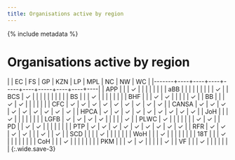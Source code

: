 ```yaml
---
title: Organisations active by region
---
```


{% include metadata %}

# Organisations active by region

|       | EC | FS | GP | KZN | LP | MPL | NC | NW | WC |
|-------+----+----+----+-----+----+-----+----+----+----|
| APP   |    |    | ✓  |     |    |     |    |    |    |
| aBB   |    |    |    |     |    |     |    |    | ✓  |
| BCS   | ✓  |    |    |     |    |     |    |    |    |
| BS    |    |    | ✓  |     |    |     |    |    |    |
| BHF   |    |    | ✓  | ✓   |    |     |    |    | ✓  |
| BB    |    |    | ✓  | ✓   |    |     |    |    |    |
| CFC   | ✓  | ✓  | ✓  | ✓   | ✓  | ✓   | ✓  | ✓  | ✓  |
| CANSA | ✓  | ✓  | ✓  | ✓   | ✓  | ✓   | ✓  | ✓  | ✓  |
| HPCA  | ✓  | ✓  | ✓  | ✓   | ✓  | ✓   | ✓  | ✓  | ✓  |
| JoH   |    |    | ✓  |     |    |     |    |    |    |
| LGFB  | ✓  | ✓  | ✓  | ✓   |    |     |    |    | ✓  |
| PLWC  | ✓  |    |    |     |    |     |    | ✓  | ✓  |
| PD    |    | ✓  | ✓  |     |    |     |    |    |    |
| PTP   | ✓  | ✓  | ✓  | ✓   | ✓  | ✓   | ✓  | ✓  | ✓  |
| RFR   | ✓  | ✓  | ✓  | ✓   |    |     | ✓  |    | ✓  |
| SCD   |    |    |    | ✓   |    |     |    |    |    |
| WoH   |    |    | ✓  |     |    |     |    |    |    |
| 18T   |    |    | ✓  |     |    |     |    |    |    |
| CoH   |    |    | ✓  |     |    |     |    |    |    |
| PKM   |    |    | ✓  | ✓   |    |     |    |    | ✓  |
| VF    |    |    | ✓  |     |    |     |    |    |    |
{:.wide.save-3}
